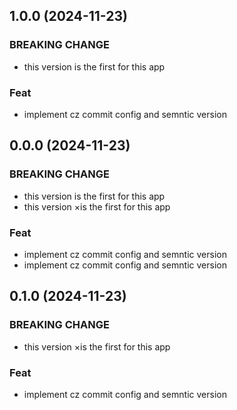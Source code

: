 ## 1.0.0 (2024-11-23)

### BREAKING CHANGE

- this version is the first for this app

### Feat

- implement cz commit config and semntic version

## 0.0.0 (2024-11-23)

### BREAKING CHANGE

- this version is the first for this app
- this version ×is the first for this app

### Feat

- implement cz commit config and semntic version
- implement cz commit config and semntic version

## 0.1.0 (2024-11-23)

### BREAKING CHANGE

- this version ×is the first for this app

### Feat

- implement cz commit config and semntic version
